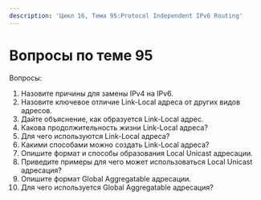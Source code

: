 ```yaml
---
description: 'Цикл 16, Тема 95:Protocol Independent IPv6 Routing'
---
```


# Вопросы по теме 95

Вопросы:

1. Назовите причины для замены IPv4 на IPv6.
2. Назовите ключевое отличие Link-Local адреса от других видов адресов.
3. Дайте объяснение, как образуется Link-Local адрес.
4. Какова продолжительность жизни Link-Local адреса?
5. Для чего используются Link-Local адреса?
6. Какими способами можно создать Link-Local адреса?
7. Опишите формат и способы образования Local Unicast адресации.
8. Приведите примеры для чего может использоваться Local Unicast адресация?
9. Опишите формат Global Aggregatable адресации.
10. Для чего используется Global Aggregatable адресация?

